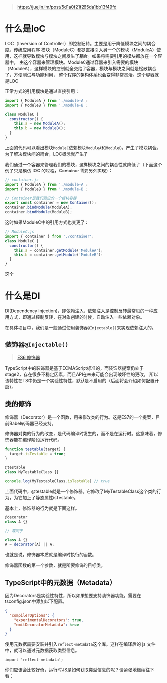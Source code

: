 > https://juejin.im/post/5d1a0f21f265da1bb13f49fd

# 什么是loC

LOC（Inversion of Controller）即控制反转。主要是用于降低模块之间的耦合度。传统应用程序
模块（ModuleC）都是直接引入另一个的模块（ModuleA）使用，这样就导致模块与模块之间发生了耦合。如果将需要引用的模块都放在一个容器中，
由这个容器来管理模块。ModuleC通过容器来引入需要的模块（ModuleA），这样模块的控制就全交给了容器，模块与模块之间就是松散耦合了，方便测试与功能利用，
整个程序的架构体系也会变得非常灵活。这个容器就是LOC

正常方式的引用模块是通过直接引用：

```javascript
import { ModuleA } from './module-A';
import { ModuleB } from './module-B';

class ModuleC {
  constructor() {
    this.a = new ModuleA();
    this.b = new ModuleB();
  }
}

```

上面的代码可以看出模块`ModuleC`依赖模块`ModuleA`和`ModuleB`，产生了模块耦合。为了解决模块间的耦合，LOC概念就产生了

我们通过一个容器来管理我们的模块，这样模块之间的耦合性就降低了（下面这个例子只是模仿 IOC 的过程，Container 需要另外实现）：

```javascript
// container.js
import { ModuleA } from './module-A';
import { ModuleB } from './module-B';

// Container是我们假设的一个模块容器
export const container = new Container();
container.bindModule(ModuleA);
container.bindModule(ModuleB);

```

这时如果ModuleC中的引用方式也变更了：

```javascript
// ModuleC.js
import { container } from './container';
class ModuleC {
  constructor() {
    this.a = container.getModule('ModuleA');
    this.b = container.getModule('ModuleB');
  }
}
```

这个

# 什么是DI

DI(Dependency Injection)，即依赖注入。依赖注入是控制反转最常见的一种应用方式，即通过控制反转，在对象创建的时候，自动注入一些依赖对象。

在具体项目中，我们是一般通过使用装饰器`@Injectable()`来实现依赖注入的。

## 装饰器`@Injectable()`

> [ES6 修饰器](http://caibaojian.com/es6/decorator.html)

TypeScript中的装饰器是基于ECMAScript标准的，而装饰器提案仍处于stage2，存在很多不稳定因素，而且API在未来可能会出现破坏性的更改，
所以该特性在TS中仍是一个实验性特性，默认是不启用的（后面将会介绍如何配置开启）。


## 类的修饰

修饰器（Decorator）是一个函数，用来修改类的行为。这是ES7的一个提案，目前Babel转码器已经支持。

修饰器对类的行为的改变，是代码编译时发生的，而不是在运行时。这意味着，修饰器能在编译阶段运行代码。

```javascript
function testable(target) {
  target.isTestable = true;
}

@testable
class MyTestableClass {}

console.log(MyTestableClass.isTestable) // true
```

上面代码中，@testable就是一个修饰器。它修改了MyTestableClass这个类的行为，为它加上了静态属性isTestable。

基本上，修饰器的行为就是下面这样。

```javascript
@decorator
class A {}

// 等同于

class A {}
A = decorator(A) || A;
```

也就是说，修饰器本质就是编译时执行的函数。

修饰器函数的第一个参数，就是所要修饰的目标类。

## TypeScript中的元数据（Metadata）

因为Decorators是实验性特性，所以如果想要支持装饰器功能，需要在tsconfig.json中添加以下配置。

```json
{
  "compilerOptions": {
    "experimentalDecorators": true,
    "emitDecoratorMetadata": true
  }
}
```

使用元数据需要安装并引入`reflect-metadata`这个库。这样在编译后的 js 文件中，就可以通过元数据获取类型信息。

`import 'reflect-metadata';`

你们应该会比较好奇，运行时JS是如何获取类型信息的呢？请紧张地继续往下看：
